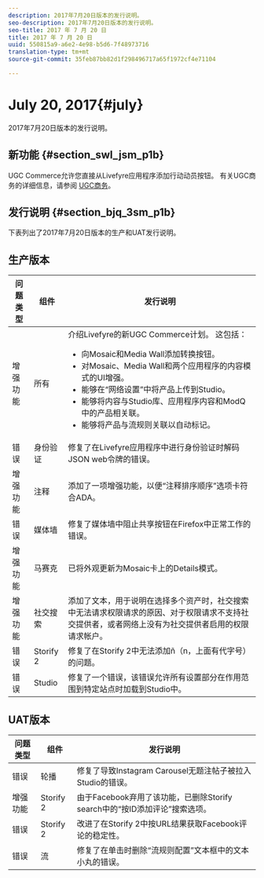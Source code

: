 ```yaml
---
description: 2017年7月20日版本的发行说明。
seo-description: 2017年7月20日版本的发行说明。
seo-title: 2017 年 7 月 20 日
title: 2017 年 7 月 20 日
uuid: 550815a9-a6e2-4e98-b5d6-7f48973716
translation-type: tm+mt
source-git-commit: 35feb87bb82d1f298496717a65f1972cf4e71104

---
```



# July 20, 2017{#july}

2017年7月20日版本的发行说明。

## 新功能 {#section_swl_jsm_p1b}

UGC Commerce允许您直接从Livefyre应用程序添加行动动员按钮。 有关UGC商务的详细信息，请参阅 [UGC商务](../../../c-features-livefyre/c-ugc-commerce.md#c_ugc_commerce)。

## 发行说明 {#section_bjq_3sm_p1b}

下表列出了2017年7月20日版本的生产和UAT发行说明。

## 生产版本

| 问题类型 | 组件 | 发行说明 |
|--- |--- |--- |
| 增强功能 | 所有 | 介绍Livefyre的新UGC Commerce计划。 这包括：  <br><ul><li>向Mosaic和Media Wall添加转换按钮。 </li><li>对Mosaic、Media Wall和两个应用程序的内容模式的UI增强。 </li><li>能够在“网络设置”中将产品上传到Studio。</li><li> 能够将内容与Studio库、应用程序内容和ModQ中的产品相关联。</li><li> 能够将产品与流规则关联以自动标记。</li></ul> |
| 错误 | 身份验证 | 修复了在Livefyre应用程序中进行身份验证时解码JSON web令牌的错误。 |
| 增强功能 | 注释 | 添加了一项增强功能，以便“注释排序顺序”选项卡符合ADA。 |
| 错误 | 媒体墙 | 修复了媒体墙中阻止共享按钮在Firefox中正常工作的错误。 |
| 增强功能 | 马赛克 | 已将外观更新为Mosaic卡上的Details模式。 |
| 增强功能 | 社交搜索 | 添加了文本，用于说明在选择多个资产时，社交搜索中无法请求权限请求的原因、对于权限请求不支持社交提供者，或者网络上没有为社交提供者启用的权限请求帐户。 |
| 错误 | Storify 2 | 修复了在Storify 2中无法添加ñ（n，上面有代字号）的问题。 |
| 错误 | Studio | 修复了一个错误，该错误允许所有设置部分在作用范围到特定站点时加载到Studio中。 |


## UAT版本

| **问题类型** | **组件** | **发行说明** |
|---|---|---|
| 错误 | 轮播 | 修复了导致Instagram Carousel无题注帖子被拉入Studio的错误。 |
| 增强功能 | Storify 2 | 由于Facebook弃用了该功能，已删除Storify search中的“按ID添加评论”搜索选项。 |
| 错误 | Storify 2 | 改进了在Storify 2中按URL结果获取Facebook评论的稳定性。 |
| 错误 | 流 | 修复了在单击时删除“流规则配置”文本框中的文本小丸的错误。 |

